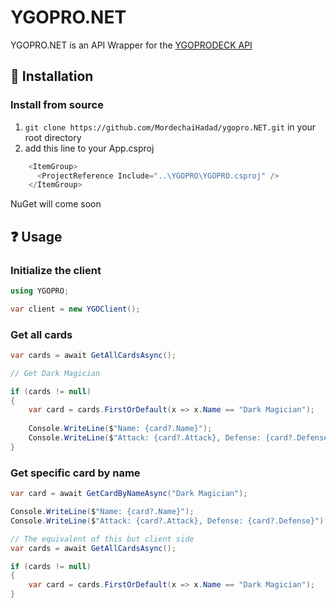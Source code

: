# YGOPRO.NET

YGOPRO.NET is an API Wrapper for the [YGOPRODECK API](https://db.ygoprodeck.com/api-guide/)

## :wrench: Installation
### Install from source
1. `git clone https://github.com/MordechaiHadad/ygopro.NET.git` in your root directory
2. add this line to your App.csproj
```c#
    <ItemGroup>
      <ProjectReference Include="..\YGOPRO\YGOPRO.csproj" />
    </ItemGroup>
```

NuGet will come soon

## :question: Usage
### Initialize the client
```c#
using YGOPRO;

var client = new YGOClient();
```

### Get all cards
```c#
var cards = await GetAllCardsAsync();

// Get Dark Magician

if (cards != null)
{
    var card = cards.FirstOrDefault(x => x.Name == "Dark Magician");
    
    Console.WriteLine($"Name: {card?.Name}");    
    Console.WriteLine($"Attack: {card?.Attack}, Defense: {card?.Defense}");    
}
```

### Get specific card by name
```c#
var card = await GetCardByNameAsync("Dark Magician");

Console.WriteLine($"Name: {card?.Name}");    
Console.WriteLine($"Attack: {card?.Attack}, Defense: {card?.Defense}"); 

// The equivalent of this but client side
var cards = await GetAllCardsAsync();

if (cards != null)
{
    var card = cards.FirstOrDefault(x => x.Name == "Dark Magician");
}
```